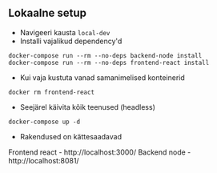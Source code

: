 ## Lokaalne setup

- Navigeeri kausta `local-dev`
- Installi vajalikud dependency'd
```
docker-compose run --rm --no-deps backend-node install
docker-compose run --rm --no-deps frontend-react install
```
- Kui vaja kustuta vanad samanimelised konteinerid
```
docker rm frontend-react
```
- Seejärel käivita kõik teenused (headless)
```
docker-compose up -d
```
- Rakendused on kättesaadavad

Frontend react - http://localhost:3000/
Backend node - http://localhost:8081/